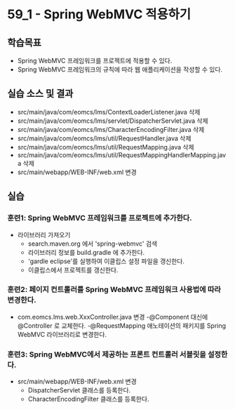 # 59_1 - Spring WebMVC 적용하기

## 학습목표

- Spring WebMVC 프레임워크를 프로젝트에 적용할 수 있다.
- Spring WebMVC 프레임워크의 규칙에 따라 웹 애플리케이션을 작성할 수 있다.


## 실습 소스 및 결과

- src/main/java/com/eomcs/lms/ContextLoaderListener.java 삭제
- src/main/java/com/eomcs/lms/servlet/DispatcherServlet.java 삭제
- src/main/java/com/eomcs/lms/CharacterEncodingFilter.java 삭제
- src/main/java/com/eomcs/lms/util/RequestHandler.java 삭제
- src/main/java/com/eomcs/lms/util/RequestMapping.java 삭제
- src/main/java/com/eomcs/lms/util/RequestMappingHandlerMapping.java 삭제
- src/main/webapp/WEB-INF/web.xml 변경

## 실습  

### 훈련1: Spring WebMVC 프레임워크를 프로젝트에 추가한다.

- 라이브러리 가져오기
  - search.maven.org 에서 'spring-webmvc' 검색
  - 라이브러리 정보를 build.gradle 에 추가한다.
  - 'gardle eclipse'를 실행하여 이클립스 설정 파일을 갱신한다.
  - 이클립스에서 프로젝트를 갱신한다.

### 훈련2: 페이지 컨트롤러를 Spring WebMVC 프레임워크 사용법에 따라 변경한다.

- com.eomcs.lms.web.XxxController.java 변경
  -@Component 대신에 @Controller 로 교체한다.
  -@RequestMapping 애노테이션의 패키지를 Spring WebMVC 라이브러리로 변경한다.
  
### 훈련3: Spring WebMVC에서 제공하는 프론트 컨트롤러 서블릿을 설정한다.

- src/main/webapp/WEB-INF/web.xml 변경
  - DispatcherServlet 클래스를 등록한다.
  - CharacterEncodingFilter 클래스를 등록한다.
  
  
  
  
  
  
  
  
  
  
  
  
  
  
  
  
  
  
